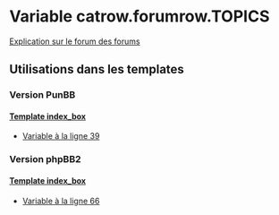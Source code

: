 # Variable catrow.forumrow.TOPICS
[Explication sur le forum des forums](http://forum.forumactif.com/t294113-listing-des-variables#catrow.forumrow.TOPICS)
## Utilisations dans les templates
### Version PunBB
#### [Template index_box](punbb/index_box.md)
* [Variable à la ligne 39](../punbb/index_box.tpl#L39)
### Version phpBB2
#### [Template index_box](subsilver/index_box.md)
* [Variable à la ligne 66](../subsilver/index_box.tpl#L66)
